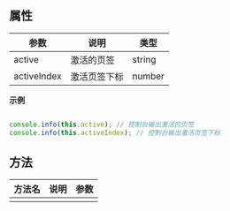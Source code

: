 ##   属性  
 
| 参数    | 说明      | 类型 |
| ------- |---------|-----| 
|  active  |  激活的页签  |  string  | 
|  activeIndex  |  激活页签下标  |  number  |  
 
**示例**
```javascript

console.info(this.active); // 控制台输出激活的页签
console.info(this.activeIndex); // 控制台输出激活页签下标

```

 ##   方法  
  
 | 方法名    | 说明      | 参数 |
 | ------- |---------|-----| 
 |    |    |    | 



